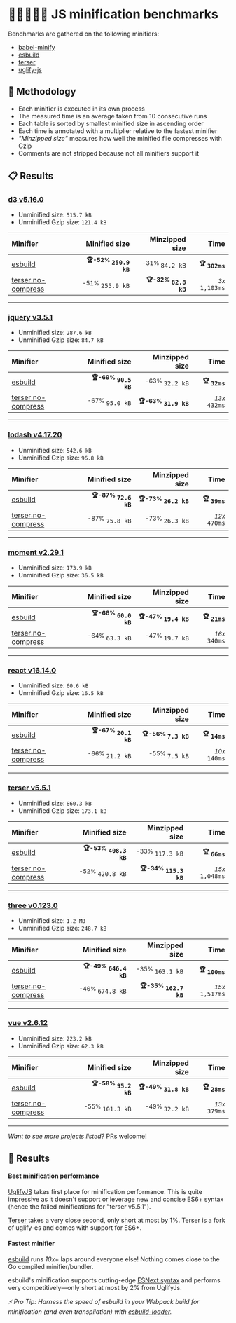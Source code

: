 # 🏃‍♂️🏃‍♀️🏃 JS minification benchmarks

Benchmarks are gathered on the following minifiers:
- [babel-minify](https://github.com/babel/minify)
- [esbuild](https://github.com/evanw/esbuild)
- [terser](https://github.com/terser/terser)
- [uglify-js](https://github.com/mishoo/UglifyJS)

## 👟 Methodology

- Each minifier is executed in its own process
- The measured time is an average taken from 10 consecutive runs
- Each table is sorted by smallest minified size in ascending order
- Each time is annotated with a multiplier relative to the fastest minifier
- _"Minzipped size"_ measures how well the minified file compresses with Gzip
- Comments are not stripped because not all minifiers support it


## 📋 Results

<!-- benchmarks:start -->
### [d3 v5.16.0](https://www.npmjs.com/package/d3/v/5.16.0)
- Unminified size: `515.7 kB`
- Unminified Gzip size: `121.4 kB`

| Minifier                                                             |                    Minified size |                  Minzipped size |                      Time |
| :------------------------------------------------------------------- | -------------------------------: | ------------------------------: | ------------------------: |
| [esbuild](/lib/benchmark/minifiers/esbuild.js)                       | **<sup>🏆-52% </sup>`250.9 kB`** |       <sup>-31% </sup>`84.2 kB` | **<sup>🏆 </sup>`302ms`** |
| [terser.no-compress](/lib/benchmark/minifiers/terser.no-compress.js) |       <sup>-51% </sup>`255.9 kB` | **<sup>🏆-32% </sup>`82.8 kB`** | <sup>*3x* </sup>`1,103ms` |
----
### [jquery v3.5.1](https://www.npmjs.com/package/jquery/v/3.5.1)
- Unminified size: `287.6 kB`
- Unminified Gzip size: `84.7 kB`

| Minifier                                                             |                   Minified size |                  Minzipped size |                     Time |
| :------------------------------------------------------------------- | ------------------------------: | ------------------------------: | -----------------------: |
| [esbuild](/lib/benchmark/minifiers/esbuild.js)                       | **<sup>🏆-69% </sup>`90.5 kB`** |       <sup>-63% </sup>`32.2 kB` | **<sup>🏆 </sup>`32ms`** |
| [terser.no-compress](/lib/benchmark/minifiers/terser.no-compress.js) |       <sup>-67% </sup>`95.0 kB` | **<sup>🏆-63% </sup>`31.9 kB`** | <sup>*13x* </sup>`432ms` |
----
### [lodash v4.17.20](https://www.npmjs.com/package/lodash/v/4.17.20)
- Unminified size: `542.6 kB`
- Unminified Gzip size: `96.8 kB`

| Minifier                                                             |                   Minified size |                  Minzipped size |                     Time |
| :------------------------------------------------------------------- | ------------------------------: | ------------------------------: | -----------------------: |
| [esbuild](/lib/benchmark/minifiers/esbuild.js)                       | **<sup>🏆-87% </sup>`72.6 kB`** | **<sup>🏆-73% </sup>`26.2 kB`** | **<sup>🏆 </sup>`39ms`** |
| [terser.no-compress](/lib/benchmark/minifiers/terser.no-compress.js) |       <sup>-87% </sup>`75.8 kB` |       <sup>-73% </sup>`26.3 kB` | <sup>*12x* </sup>`470ms` |
----
### [moment v2.29.1](https://www.npmjs.com/package/moment/v/2.29.1)
- Unminified size: `173.9 kB`
- Unminified Gzip size: `36.5 kB`

| Minifier                                                             |                   Minified size |                  Minzipped size |                     Time |
| :------------------------------------------------------------------- | ------------------------------: | ------------------------------: | -----------------------: |
| [esbuild](/lib/benchmark/minifiers/esbuild.js)                       | **<sup>🏆-66% </sup>`60.0 kB`** | **<sup>🏆-47% </sup>`19.4 kB`** | **<sup>🏆 </sup>`21ms`** |
| [terser.no-compress](/lib/benchmark/minifiers/terser.no-compress.js) |       <sup>-64% </sup>`63.3 kB` |       <sup>-47% </sup>`19.7 kB` | <sup>*16x* </sup>`340ms` |
----
### [react v16.14.0](https://www.npmjs.com/package/react/v/16.14.0)
- Unminified size: `60.6 kB`
- Unminified Gzip size: `16.5 kB`

| Minifier                                                             |                   Minified size |                 Minzipped size |                     Time |
| :------------------------------------------------------------------- | ------------------------------: | -----------------------------: | -----------------------: |
| [esbuild](/lib/benchmark/minifiers/esbuild.js)                       | **<sup>🏆-67% </sup>`20.1 kB`** | **<sup>🏆-56% </sup>`7.3 kB`** | **<sup>🏆 </sup>`14ms`** |
| [terser.no-compress](/lib/benchmark/minifiers/terser.no-compress.js) |       <sup>-66% </sup>`21.2 kB` |       <sup>-55% </sup>`7.5 kB` | <sup>*10x* </sup>`140ms` |
----
### [terser v5.5.1](https://www.npmjs.com/package/terser/v/5.5.1)
- Unminified size: `860.3 kB`
- Unminified Gzip size: `173.1 kB`

| Minifier                                                             |                    Minified size |                   Minzipped size |                       Time |
| :------------------------------------------------------------------- | -------------------------------: | -------------------------------: | -------------------------: |
| [esbuild](/lib/benchmark/minifiers/esbuild.js)                       | **<sup>🏆-53% </sup>`408.3 kB`** |       <sup>-33% </sup>`117.3 kB` |   **<sup>🏆 </sup>`66ms`** |
| [terser.no-compress](/lib/benchmark/minifiers/terser.no-compress.js) |       <sup>-52% </sup>`420.8 kB` | **<sup>🏆-34% </sup>`115.3 kB`** | <sup>*15x* </sup>`1,048ms` |
----
### [three v0.123.0](https://www.npmjs.com/package/three/v/0.123.0)
- Unminified size: `1.2 MB`
- Unminified Gzip size: `248.7 kB`

| Minifier                                                             |                    Minified size |                   Minzipped size |                       Time |
| :------------------------------------------------------------------- | -------------------------------: | -------------------------------: | -------------------------: |
| [esbuild](/lib/benchmark/minifiers/esbuild.js)                       | **<sup>🏆-49% </sup>`646.4 kB`** |       <sup>-35% </sup>`163.1 kB` |  **<sup>🏆 </sup>`100ms`** |
| [terser.no-compress](/lib/benchmark/minifiers/terser.no-compress.js) |       <sup>-46% </sup>`674.8 kB` | **<sup>🏆-35% </sup>`162.7 kB`** | <sup>*15x* </sup>`1,517ms` |
----
### [vue v2.6.12](https://www.npmjs.com/package/vue/v/2.6.12)
- Unminified size: `223.2 kB`
- Unminified Gzip size: `62.3 kB`

| Minifier                                                             |                   Minified size |                  Minzipped size |                     Time |
| :------------------------------------------------------------------- | ------------------------------: | ------------------------------: | -----------------------: |
| [esbuild](/lib/benchmark/minifiers/esbuild.js)                       | **<sup>🏆-58% </sup>`95.2 kB`** | **<sup>🏆-49% </sup>`31.8 kB`** | **<sup>🏆 </sup>`28ms`** |
| [terser.no-compress](/lib/benchmark/minifiers/terser.no-compress.js) |      <sup>-55% </sup>`101.3 kB` |       <sup>-49% </sup>`32.2 kB` | <sup>*13x* </sup>`379ms` |
<!-- benchmarks:end -->

---

_Want to see more projects listed?_ PRs welcome!

## 🥇 Results

#### Best minification performance
[UglifyJS](https://github.com/mishoo/UglifyJS) takes first place for minification performance. This is quite impressive as it doesn't support or leverage new and concise ES6+ syntax (hence the failed minifications for "terser v5.5.1").

[Terser](https://github.com/terser/terser) takes a very close second, only short at most by 1%. Terser is a fork of uglify-es and comes with support for ES6+.

#### Fastest minifier
[esbuild](https://github.com/evanw/esbuild) runs _10x_+ laps around everyone else! Nothing comes close to the Go compiled minifier/bundler.

esbuild's minification supports cutting-edge [ESNext syntax](https://esbuild.github.io/content-types/#javascript) and performs very competitively—only short at most by 2% from UglifyJs.

_⚡️ Pro Tip: Harness the speed of esbuild in your Webpack build for minification (and even transpilation) with [esbuild-loader](https://github.com/privatenumber/esbuild-loader)._